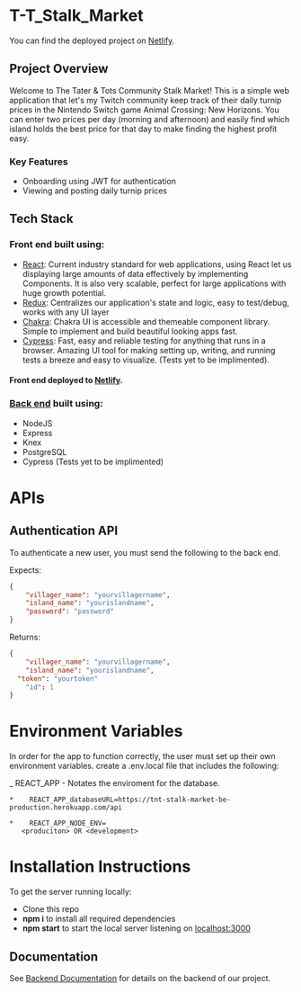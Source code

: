 # T-T_Stalk_Market

You can find the deployed project on [Netlify](https://taterntots-stalk-market.netlify.app/).

## Project Overview

Welcome to The Tater & Tots Community Stalk Market! This is a simple web application that let's my Twitch community keep track of their daily turnip prices in the Nintendo Switch game Animal Crossing: New Horizons. You can enter two prices per day (morning and afternoon) and easily find which island holds the best price for that day to make finding the highest profit easy.

### Key Features

- Onboarding using JWT for authentication
- Viewing and posting daily turnip prices

## Tech Stack

### Front end built using:

- [React](https://reactjs.org/): Current industry standard for web applications, using React let us displaying large amounts of data effectively by implementing Components. It is also very scalable, perfect for large applications with huge growth potential.
- [Redux](https://redux.js.org/): Centralizes our application's state and logic, easy to test/debug, works with any UI layer
- [Chakra](https://chakra-ui.com/): Chakra UI is accessible and themeable component library. Simple to implement and build beautiful looking apps fast.
- [Cypress](https://docs.cypress.io/): Fast, easy and reliable testing for anything that runs in a browser. Amazing UI tool for making setting up, writing, and running tests a breeze and easy to visualize. (Tests yet to be implimented).

#### Front end deployed to [Netlify](https://taterntots-stalk-market.netlify.app/).

### [Back end](https://github.com/taterntots/tnt_stalk_market-be) built using:

- NodeJS
- Express
- Knex
- PostgreSQL
- Cypress (Tests yet to be implimented)

# APIs

## Authentication API

To authenticate a new user, you must send the following to the back end.

Expects:

```json
{
	"villager_name": "yourvillagername",
	"island_name": "yourislandname",
	"password": "password"
}
```

Returns:

```json
{
	"villager_name": "yourvillagername",
	"island_name": "yourislandname",
  "token": "yourtoken"
	"id": 1
}
```

# Environment Variables

In order for the app to function correctly, the user must set up their own environment variables.
create a .env.local file that includes the following:

\_ REACT_APP - Notates the enviroment for the database.

    *    REACT_APP_databaseURL=https://tnt-stalk-market-be-production.herokuapp.com/api

    *    REACT_APP_NODE_ENV=
       <produciton> OR <development>
       
# Installation Instructions

To get the server running locally:

- Clone this repo
- **npm i** to install all required dependencies
- **npm start** to start the local server listening on [localhost:3000](http://localhost:3000)

## Documentation

See [Backend Documentation](https://github.com/taterntots/tnt_stalk_market-be) for details on the backend of our project.

